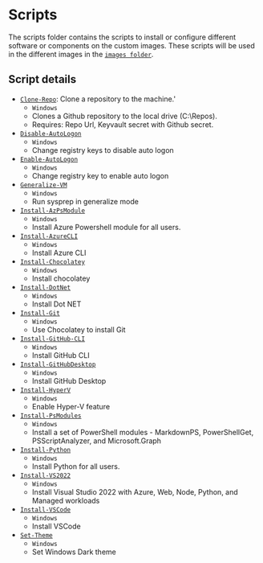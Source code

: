 # Scripts
The scripts folder contains the scripts to install or configure different software or components on the custom images.  These scripts will be used in the different images in the [`images folder`](/images/).

## Script details
- [`Clone-Repo`](/scripts/Clone-Repo.ps1): Clone a repository to the machine.'
    - `Windows`
    - Clones a Github repository to the local drive (C:\Repos).
    - Requires: Repo Url, Keyvault secret with Github secret.
- [`Disable-AutoLogon`](/scripts/Disable-AutoLogon.ps1)
    - `Windows`
    - Change registry keys to disable auto logon
- [`Enable-AutoLogon`](/scripts/Enable-AutoLogon.ps1)
    - `Windows`
    - Change registry key to enable auto logon
- [`Generalize-VM`](/scripts/Generalize-VM.ps1)
    - `Windows`
    - Run sysprep in generalize mode
- [`Install-AzPsModule`](/scripts/Install-AzPsModule.ps1)
    - `Windows`
    - Install Azure Powershell module for all users.
- [`Install-AzureCLI`](/scripts/Instal-AzureCLI.ps1)
    - `Windows`
    - Install Azure CLI
- [`Install-Chocolatey`](/scripts/Install-Chocolatey.ps1)
    - `Windows`
    - Install chocolatey
- [`Install-DotNet`](/scripts/Install-DotNet.ps1)
    - `Windows`
    - Install Dot NET
- [`Install-Git`](/scripts/Install-Git.ps1)
    - `Windows`
    - Use Chocolatey to install Git
- [`Install-GitHub-CLI`](/scripts/Install-GitHub-CLI.ps1)
    - `Windows`
    - Install GitHub CLI
- [`Install-GitHubDesktop`](/scripts/Install-GitHubDesktop.ps1)
    - `Windows`
    - Install GitHub Desktop
- [`Install-HyperV`](/scripts/Install-HyperV.ps1)
    - `Windows`
    - Enable Hyper-V feature
- [`Install-PsModules`](/scripts/Install-PsModules.ps1)
    - `Windows`
    - Install a set of PowerShell modules - MarkdownPS, PowerShellGet, PSScriptAnalyzer, and Microsoft.Graph
- [`Install-Python`](/scripts/Install-Python.ps1)
    - `Windows`
    - Install Python for all users.
- [`Install-VS2022`](/scripts/Install-VS2022.ps1)
    - `Windows`
    - Install Visual Studio 2022 with Azure, Web, Node, Python, and Managed workloads
- [`Install-VSCode`](/scripts/Install-VSCode.ps1)
    - `Windows`
    - Install VSCode
- [`Set-Theme`](/scripts/Set-Theme.ps1)
    - `Windows`
    - Set Windows Dark theme